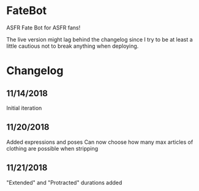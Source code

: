# FateBot

ASFR Fate Bot for ASFR fans!

The live version might lag behind the changelog since I try to be at least a little cautious not to break anything when deploying.

# Changelog

## 11/14/2018

Initial iteration

## 11/20/2018

Added expressions and poses
Can now choose how many max articles of clothing are possible when stripping

## 11/21/2018

"Extended" and "Protracted" durations added
